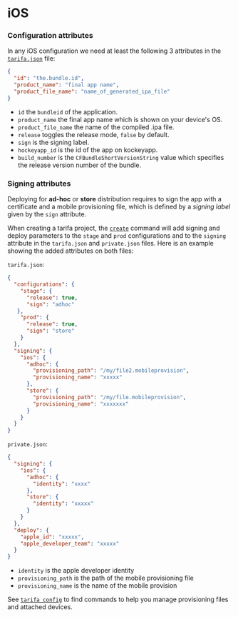 # iOS

### Configuration attributes

In any iOS configuration we need at least the following 3 attributes in the [`tarifa.json`](../project/index.md#tarifajson-and-privatejson) file:

``` json
{
  "id": "the.bundle.id",
  "product_name": "final app name",
  "product_file_name": "name_of_generated_ipa_file"
}
```

* `id` the `bundleid` of the application.
* `product_name` the final app name which is shown on your device's OS.
* `product_file_name` the name of the compiled .ipa file.
* `release` toggles the release mode, `false` by default.
* `sign` is the signing label.
* `hockeyapp_id` is the id of the app on kockeyapp.
* `build_number` is the `CFBundleShortVersionString` value which specifies the release version number of the bundle.

### Signing attributes

Deploying for **ad-hoc** or **store** distribution requires to sign the app with a certificate and a mobile provisioning file, which is defined by a _signing label_ given by the `sign` attribute.

When creating a tarifa project, the [`create`](../usage/create.md) command will add signing and deploy parameters
to the `stage` and `prod` configurations and to the `signing` attribute in the `tarifa.json` and `private.json` files. Here is an example showing the added attributes on both files:

`tarifa.json`:

``` json
{
  "configurations": {
    "stage": {
      "release": true,
      "sign": "adhoc"
   },
    "prod": {
      "release": true,
      "sign": "store"
    }
  },
  "signing": {
    "ios": {
      "adhoc": {
        "provisioning_path": "/my/file2.mobileprovision",
        "provisioning_name": "xxxxx"
      },
      "store": {
        "provisioning_path": "/my/file.mobileprovision",
        "provisioning_name": "xxxxxxx"
      }
    }
  }
}
```

`private.json`:

```json
{
  "signing": {
    "ios": {
      "adhoc": {
        "identity": "xxxx"
      },
      "store": {
        "identity": "xxxxx"
      }
    }
  },
  "deploy": {
    "apple_id": "xxxxx",
    "apple_developer_team": "xxxxx"
  }
}
```

* `identity` is the apple developer identity
* `provisioning_path` is the path of the mobile provisioning file
* `provisioning_name` is the name of the mobile provision

See [`tarifa config`](../usage/config.md) to find commands to help you manage provisioning files and attached devices.
